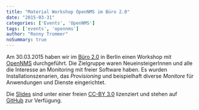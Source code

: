```yaml
---
title: "Material Workshop OpenNMS im Büro 2.0"
date: "2015-03-31"
categories: ['Events', 'OpenNMS']
tags: ['events', 'opennms']
author: "Ronny Trommer"
noSummary: true
---
```


Am 30.03.2015 haben wir im [Büro 2.0](https://www.buero20.org) in Berlin einen Workshop mit [OpenNMS](http://www.opennms.org) durchgeführt.
Die Zielgruppe waren NeueinsteigerInnen und alle die Interesse an Monitoring mit freier Software haben.
Es wurden Installationszenarien, das _Provisioning_ und beispielhaft diverse _Monitore_ für Anwendungen und Dienste eingerichtet.

Die [Slides](http://www.opennms.eu/slides/buero20/workshop.html) sind unter einer freien [CC-BY 3.0](https://creativecommons.org/licenses/by/3.0/) lizenziert und stehen auf [GitHub](https://github.com/opennms-forge/buero2.0-workshop) zur Verfügung.
